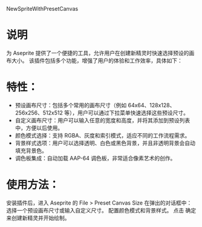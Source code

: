 NewSpriteWithPresetCanvas 
# 说明
为 Aseprite 提供了一个便捷的工具，允许用户在创建新精灵时快速选择预设的画布大小。
该插件包括多个功能，增强了用户的体验和工作效率，具体如下：

# 特性：
- 预设画布尺寸：包括多个常用的画布尺寸（例如 64x64、128x128、256x256、512x512 等），用户可以通过下拉菜单快速选择这些预设尺寸。
- 自定义画布尺寸：用户可以输入任意的宽度和高度，并将其添加到预设列表中，方便以后使用。
- 颜色模式选择：支持 RGBA、灰度和索引模式，适应不同的工作流程需求。
- 背景样式选项：用户可以选择透明、白色或黑色背景，并且非透明背景会自动填充背景色。
- 调色板集成：自动加载 AAP-64 调色板，非常适合像素艺术的创作。
# 使用方法：
安装插件后，进入 Aseprite 的 File > Preset Canvas Size
在弹出的对话框中：
选择一个预设画布尺寸或输入自定义尺寸。
配置颜色模式和背景样式。
点击 确定 来创建新精灵并开始绘制。
